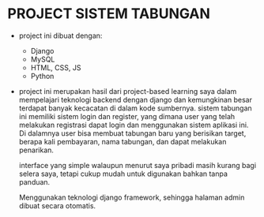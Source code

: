 # PROJECT SISTEM TABUNGAN
- project ini dibuat dengan: 
   - Django 
   - MySQL
   - HTML, CSS, JS
   - Python
- project ini merupakan hasil dari project-based learning saya dalam mempelajari teknologi backend dengan django dan kemungkinan besar terdapat banyak kecacatan
  di dalam kode sumbernya. sistem tabungan ini memiliki sistem login dan register, yang dimana user yang telah melakukan registrasi dapat login dan menggunakan 
  sistem aplikasi ini. Di dalamnya user bisa membuat tabungan baru yang berisikan target, berapa kali pembayaran, nama tabungan, dan dapat melakukan penarikan. 
  
  interface yang simple walaupun menurut saya pribadi masih kurang bagi selera saya, tetapi cukup mudah untuk digunakan bahkan tanpa panduan.
  
  Menggunakan teknologi django framework, sehingga halaman admin dibuat secara otomatis.
